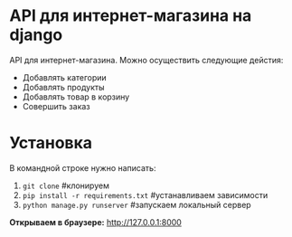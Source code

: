 # API для интернет-магазина на django
API для интернет-магазина. Можно осуществить следующие дейстия:

* Добавлять категории
* Добавлять продукты
* Добавлять товар в корзину
* Совершить заказ 
# Установка
В командной строке нужно написать:
1. `git clone` #клонируем
2. `pip install -r requirements.txt` #устанавливаем зависимости
3. `python manage.py runserver` #запускаем локальный сервер

**Открываем в браузере:** http://127.0.0.1:8000
